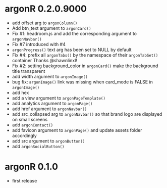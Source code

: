 # argonR 0.2.0.9000
- add offset arg to `argonColumn()`
- Add btn_text argument to `argonCard()`
- Fix #1: headroom.js and add the corresponding argument to `argonNavbar()`
- Fix #7 introduced with #4
- `argonProgress()` text arg has been set to NULL by default
- Fix #4: prefix all `argonTabs()` by the namespace of their `argonTabSet()` container
Thanks @shawnlinxl!
- Fix #2: setting background_color in `argonCard()` make the background title
transparent
- add width argument to `argonImage()`
- bug fix: `argonImage()` link was missing when card_mode is FALSE in `argonImage()`
- add hex
- add a view argument to `argonPageTemplate()`
- add analytics argument to `argonPage()`
- add href argument to `argonNavbar()`
- add src_collapsed arg to `argonNavbar()` so that brand logo are displayed on small screens
- add `argonContact()`
- add favicon argument to `argonPage()` and update assets folder accordingly
- add src argument to `argonButton()`
- add `argonSocialButton()`

# argonR 0.1.0
- first release